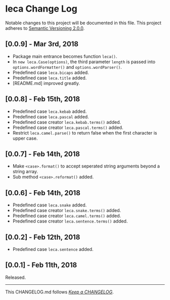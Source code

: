 #   leca Change Log

Notable changes to this project will be documented in this file. This project adheres to [Semantic Versioning 2.0.0](http://semver.org/).

##	[0.0.9] - Mar 3rd, 2018

*	Package main entrance becomes function `leca()`.
*	In `new leca.Case(options)`, the third parameter `length` is passed into `options.wordFormatter()` and `options.wordParser()`.
*	Predefined case `leca.bicaps` added.
*	Predefined case `leca.title` added.
*	[README.md] improved greatly.

##	[0.0.8] - Feb 15th, 2018

*	Predefined case `leca.kebab` added.
*	Predefined case `leca.pascal` added.
*	Predefined case creator `leca.kebab.terms()` added.
*	Predefined case creator `leca.pascal.terms()` added.
*	Restrict `leca.camel.parse()`  to return false when the first character is upper case.

##	[0.0.7] - Feb 14th, 2018

*	Make `<case>.format()` to accept seperated string arguments beyond a string array.
*	Sub method `<case>.reformat()` added.

##	[0.0.6] - Feb 14th, 2018

*	Predefined case `leca.snake` added.
*	Predefined case creator `leca.snake.terms()` added.
*	Predefined case creator `leca.camel.terms()` added.
*	Predefined case creator `leca.sentence.terms()` added.

##	[0.0.2] - Feb 12th, 2018

*	Predefined case `leca.sentence` added.

##	[0.0.1] - Feb 11th, 2018

Released.

---
This CHANGELOG.md follows [*Keep a CHANGELOG*](http://keepachangelog.com/).
